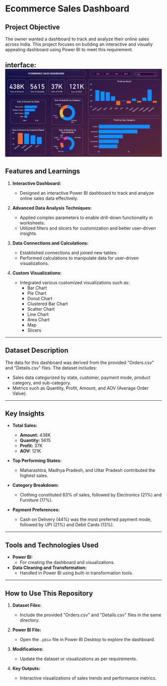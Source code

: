 # Ecommerce Sales Dashboard

## Project Objective
The owner wanted a dashboard to track and analyze their online sales across India. This project focuses on building an interactive and visually appealing dashboard using Power BI to meet this requirement.

interface:  
![Demo Screenshot](https://github.com/navinbhagat322/POWERBI-ECOMMERCE-SALES-DASHBOARD/blob/main/OutlookImage.png)
---

## Features and Learnings

1. **Interactive Dashboard:**
   - Designed an interactive Power BI dashboard to track and analyze online sales data effectively.

2. **Advanced Data Analysis Techniques:**
   - Applied complex parameters to enable drill-down functionality in worksheets.
   - Utilized filters and slicers for customization and better user-driven insights.

3. **Data Connections and Calculations:**
   - Established connections and joined new tables.
   - Performed calculations to manipulate data for user-driven visualizations.

4. **Custom Visualizations:**
   - Integrated various customized visualizations such as:
     - Bar Chart
     - Pie Chart
     - Donut Chart
     - Clustered Bar Chart
     - Scatter Chart
     - Line Chart
     - Area Chart
     - Map
     - Slicers

---

## Dataset Description
The data for this dashboard was derived from the provided "Orders.csv" and "Details.csv" files. The dataset includes:
- Sales data categorized by state, customer, payment mode, product category, and sub-category.
- Metrics such as Quantity, Profit, Amount, and AOV (Average Order Value).

---

## Key Insights
- **Total Sales:**
  - **Amount:** 438K  
  - **Quantity:** 5615  
  - **Profit:** 37K  
  - **AOV:** 121K

- **Top Performing States:**
  - Maharashtra, Madhya Pradesh, and Uttar Pradesh contributed the highest sales.

- **Category Breakdown:**
  - Clothing constituted 63% of sales, followed by Electronics (21%) and Furniture (17%).

- **Payment Preferences:**
  - Cash on Delivery (44%) was the most preferred payment mode, followed by UPI (21%) and Debit Cards (13%).

---

## Tools and Technologies Used
- **Power BI:**
  - For creating the dashboard and visualizations.
- **Data Cleaning and Transformation:**
  - Handled in Power BI using built-in transformation tools.

---

## How to Use This Repository

1. **Dataset Files:**
   - Include the provided "Orders.csv" and "Details.csv" files in the same directory.

2. **Power BI File:**
   - Open the `.pbix` file in Power BI Desktop to explore the dashboard.

3. **Modifications:**
   - Update the dataset or visualizations as per requirements.

4. **Key Outputs:**
   - Interactive visualizations of sales trends and performance metrics.

